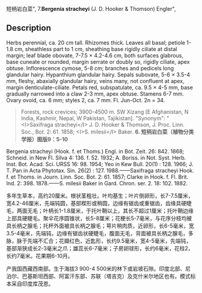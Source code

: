 短柄岩白菜",
7.**Bergenia stracheyi** (J. D. Hooker & Thomson) Engler",

## Description
Herbs perennial, ca. 20 cm tall. Rhizomes thick. Leaves all basal; petiole 1-1.8 cm, sheathless part to 1 cm, sheathing base rigidly ciliate at distal margin; leaf blade obovate, 7-7.5 × 4.2-4.6 cm, both surfaces glabrous, base cuneate or rounded, margin serrate or doubly so, rigidly ciliate, apex obtuse. Inflorescence cymose, 5-8 cm; branches and pedicels long glandular hairy. Hypanthium glandular hairy. Sepals subovate, 5-6 × 3.5-4 mm, fleshy, abaxially glandular hairy, veins many, not confluent at apex, margin denticulate-ciliate. Petals red, subspatulate, ca. 9.5 × 4-5 mm, base gradually narrowed into a claw 2-3 mm, apex obtuse. Stamens 6-7 mm. Ovary ovoid, ca. 6 mm; styles 2, ca. 7 mm. Fl. Jun-Oct. 2n = 34.

> Forests, rock crevices; 3900-4500 m. SW Xizang [E Afghanistan, N India, Kashmir, Nepal, W Pakistan, Tajikistan].
  "Synonym": "&lt;I&gt;Saxifraga stracheyi&lt;/I&gt; J. D. Hooker &amp; Thomson, J. Proc. Linn. Soc., Bot. 2: 61. 1858; &lt;I&gt;S. milesii&lt;/I&gt; Baker.
**6. 短柄岩白菜（植物分类学报）图版9：5-10**

Bergenia stracheyi (Hook. f. et Thoms.) Engl. in Bot. Zeit. 26: 842. 1868; Schneid. in New Fl. Silva 4: 136. f. 52. 1932; A. Boriss. in Not. Syst. Herb. Inst. Bot. Acad. Sci. URSS 16: 98. 1954; Yeo in Kew Bull. 20(1) : 128. 1966; J. T. Pan in Acta Phytotax. Sin. 26(2) : 127. 1988.——Saxifraga stracheyi Hook. f. et Thoms. in Journ. Linn. Soc. Bot. 2: 61. 1857; Clarke in Hook. f. Fl. Brit. Ind. 2: 398. 1878.——S. milesii Baker in Gard. Chron. ser. 2. 18: 102. 1882.

多年生草本，高约20厘米。根状茎粗壮。叶均基生；叶片倒卵形，长7-7.5厘米，宽4.2-46厘米，先端钝圆，基部楔形或稍圆，边缘有锯齿或重锯齿，齿缘具硬睫毛，两面无毛；叶柄长1-1.8厘米，于托叶鞘以上，其长不超过1厘米；托叶鞘边缘上部具硬睫毛。聚伞花序圆锥状，长5-8厘米；花梗长5-7毫米，与花序分枝均被具长柄之腺毛；托杯外面被具长柄之腺毛；萼片稍肉质，近卵形，长6-5毫米，宽3.5-4毫米，先端钝，边缘有锯齿状硬睫毛，腹面无毛，背面被具长柄之腺毛，多脉，脉于先端不汇合；花瓣红色，近匙形，长约9.5毫米，宽4-5毫米，先端钝，基部渐狭成长2-3毫米之爪；雄蕊长6-7毫米；子房卵球形，长约6毫米，花柱2，长约7毫米。花果期6-10月。

产我国西藏西南部。生于海拔3 900-4 500米的林下或岩坡石隙。印度北部、尼泊尔、巴基斯坦西部、阿富汗东部、苏联（塔吉克）及克什米尔地区也有。模式标本采自印度库茂恩。
